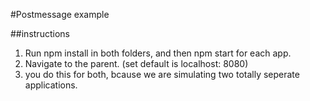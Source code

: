 #Postmessage example


##instructions

1. Run npm install in both folders, and then npm start for each app.
2. Navigate to the parent. (set default is localhost: 8080)
3. you do this for both, bcause we are simulating two totally seperate applications.